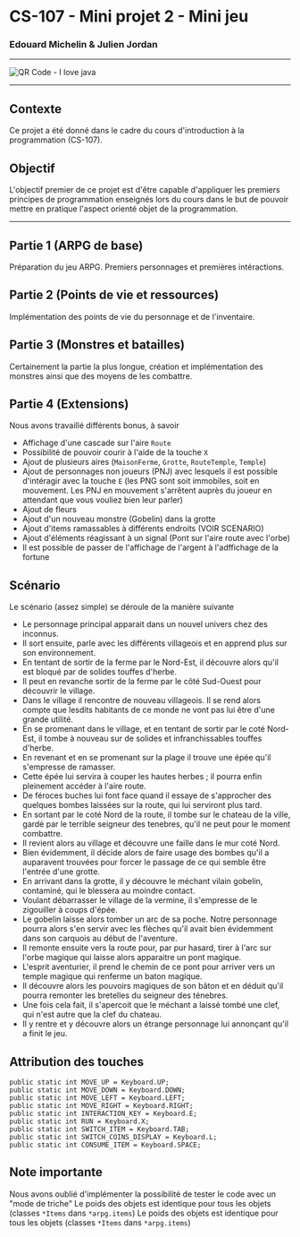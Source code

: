 # CS-107 - Mini projet 2 - Mini jeu

### Edouard Michelin & Julien Jordan

---

![QR Code - I love java](https://i.pinimg.com/600x315/84/63/a9/8463a9a0886485b8d3504b9ce32ea7e6.jpg)

---

## Contexte

Ce projet a été donné dans le cadre du cours d'introduction à la programmation (CS-107).

## Objectif

L'objectif premier de ce projet est d'être capable d'appliquer les premiers principes de programmation enseignés lors du cours dans le but de pouvoir mettre en pratique l'aspect orienté objet de la programmation.

---

## Partie 1 (ARPG de base)

Préparation du jeu ARPG. Premiers personnages et premières intéractions.

## Partie 2 (Points de vie et ressources)

Implémentation des points de vie du personnage et de l'inventaire.

## Partie 3 (Monstres et batailles)

Certainement la partie la plus longue, création et implémentation des monstres ainsi que des moyens de les combattre.

## Partie 4 (Extensions)

Nous avons travaillé différents bonus, à savoir

- Affichage d'une cascade sur l'aire `Route`
- Possibilité de pouvoir courir à l'aide de la touche `X`
- Ajout de plusieurs aires (`MaisonFerme`, `Grotte`, `RouteTemple`, `Temple`)
- Ajout de personnages non joueurs (PNJ) avec lesquels il est possible d'intéragir avec la touche `E` (les PNG sont soit immobiles, soit en mouvement. Les PNJ en mouvement s'arrêtent auprès du joueur en attendant que vous vouliez bien leur parler)
- Ajout de fleurs
- Ajout d'un nouveau monstre (Gobelin) dans la grotte
- Ajout d'items ramassables à différents endroits (VOIR SCENARIO)
- Ajout d'éléments réagissant à un signal (Pont sur l'aire route avec l'orbe)
- Il est possible de passer de l'affichage de l'argent à l'adffichage de la fortune


## Scénario

Le scénario (assez simple) se déroule de la manière suivante

- Le personnage principal apparait dans un nouvel univers chez des inconnus.
- Il sort ensuite, parle avec les différents villageois et en apprend plus sur son environnement.
- En tentant de sortir de la ferme par le Nord-Est, il découvre alors qu'il est bloqué par de solides touffes d'herbe.
- Il peut en revanche sortir de la ferme par le côté Sud-Ouest pour découvrir le village.
- Dans le village il rencontre de nouveau villageois. Il se rend alors compte que lesdits habitants de ce monde ne vont pas lui être d'une grande utilité.
- En se promenant dans le village, et en tentant de sortir par le coté Nord-Est, il tombe à nouveau sur de solides et infranchissables touffes d'herbe.
- En revenant et en se promenant sur la plage il trouve une épée qu'il s'empresse de ramasser.
- Cette épée lui servira à couper les hautes herbes ; il pourra enfin pleinement accéder à l'aire route.
- De féroces buches lui font face quand il essaye de s'approcher des quelques bombes laissées sur la route, qui lui serviront plus tard.
- En sortant par le coté Nord de la route, il tombe sur le chateau de la ville, gardé par le terrible seigneur des tenebres, qu'il ne peut pour le moment combattre.
- Il revient alors au village et découvre une faille dans le mur coté Nord.
- Bien évidemment, il décide alors de faire usage des bombes qu'il a auparavent trouvées pour forcer le passage de ce qui semble être l'entrée d'une grotte.
- En arrivant dans la grotte, il y découvre le méchant vilain gobelin, contaminé, qui le blessera au moindre contact.
- Voulant débarrasser le village de la vermine, il s'empresse de le zigouiller à coups d'épée.
- Le gobelin laisse alors tomber un arc de sa poche. Notre personnage pourra alors s'en servir avec les flèches qu'il avait bien évidemment dans son carquois au début de l'aventure.
- Il remonte ensuite vers la route pour, par pur hasard, tirer à l'arc sur l'orbe magique qui laisse alors apparaitre un pont magique.
- L'esprit aventurier, il prend le chemin de ce pont pour arriver vers un temple magique qui renferme un baton magique.
- Il découvre alors les pouvoirs magiques de son bâton et en déduit qu'il pourra remonter les bretelles du seigneur des ténebres.
- Une fois cela fait, il s'apercoit que le méchant a laissé tombé une clef, qui n'est autre que la clef du chateau.
- Il y rentre et y découvre alors un étrange personnage lui annonçant qu'il a finit le jeu.

## Attribution des touches

    public static int MOVE_UP = Keyboard.UP;
    public static int MOVE_DOWN = Keyboard.DOWN;
    public static int MOVE_LEFT = Keyboard.LEFT;
    public static int MOVE_RIGHT = Keyboard.RIGHT;
    public static int INTERACTION_KEY = Keyboard.E;
    public static int RUN = Keyboard.X;
    public static int SWITCH_ITEM = Keyboard.TAB;
    public static int SWITCH_COINS_DISPLAY = Keyboard.L;
    public static int CONSUME_ITEM = Keyboard.SPACE;
    
## Note importante

Nous avons oublié d'implémenter la possibilité de tester le code avec un "mode de triche"
Le poids des objets est identique pour tous les objets (classes `*Items` dans `*arpg.items`)
Le poids des objets est identique pour tous les objets (classes `*Items` dans `*arpg.items`)